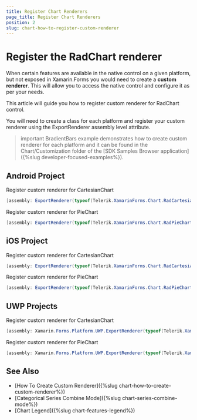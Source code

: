 ```yaml
---
title: Register Chart Renderers
page_title: Register Chart Renderers
position: 2
slug: chart-how-to-register-custom-renderer
---
```


# Register the RadChart renderer

When certain features are available in the native control on a given platform, but not exposed in Xamarin.Forms you would need to create a **custom renderer**. This will allow you to access the native control and configure it as per your needs.

This article will guide you how to register custom renderer for RadChart control.

You will need to create a class for each platform and register your custom renderer using the ExportRenderer assembly level attribute.

>important BradientBars example demonstrates how to create custom renderer for each platform and it can be found in the Chart/Customization folder of the [SDK Samples Browser application]({%slug developer-focused-examples%}).

## Android Project

Register custom renderer for CartesianChart

```C#
[assembly: ExportRenderer(typeof(Telerik.XamarinForms.Chart.RadCartesianChart), typeof(Telerik.XamarinForms.ChartRenderer.Android.CartesianChartRenderer))]
```

Register custom renderer for PieChart

```C#
[assembly: ExportRenderer(typeof(Telerik.XamarinForms.Chart.RadPieChart), typeof(Telerik.XamarinForms.ChartRenderer.Android.PieChartRenderer))]
```

## iOS Project

Register custom renderer for CartesianChart

```C#
[assembly: ExportRenderer(typeof(Telerik.XamarinForms.Chart.RadCartesianChart), typeof(Telerik.XamarinForms.ChartRenderer.iOS.CartesianChartRenderer))]
```

Register custom renderer for PieChart

```C#
[assembly: ExportRenderer(typeof(Telerik.XamarinForms.Chart.RadPieChart), typeof(Telerik.XamarinForms.ChartRenderer.iOS.PieChartRenderer))]
```

## UWP Projects

Register custom renderer for CartesianChart

```C#
[assembly: Xamarin.Forms.Platform.UWP.ExportRenderer(typeof(Telerik.XamarinForms.Chart.RadCartesianChart), typeof(Telerik.XamarinForms.ChartRenderer.UWP.CartesianChartRenderer))]
```

Register custom renderer for PieChart

```C#
[assembly: Xamarin.Forms.Platform.UWP.ExportRenderer(typeof(Telerik.XamarinForms.Chart.RadPieChart), typeof(Telerik.XamarinForms.ChartRenderer.UWP.PieChartRenderer))]
```

## See Also

- [How To Create Custom Renderer]({%slug chart-how-to-create-custom-renderer%})
- [Categorical Series Combine Mode]({%slug chart-series-combine-mode%})
- [Chart Legend]({%slug chart-features-legend%})
